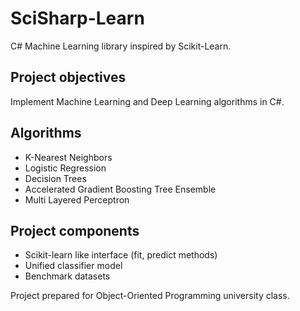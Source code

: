 # SciSharp-Learn
C# Machine Learning library inspired by Scikit-Learn.

## Project objectives
Implement Machine Learning and Deep Learning algorithms in C#.

## Algorithms

-  K-Nearest Neighbors
-  Logistic Regression
-  Decision Trees
-  Accelerated Gradient Boosting Tree Ensemble
-  Multi Layered Perceptron


## Project components

- Scikit-learn like interface (fit, predict methods)
- Unified classifier model
- Benchmark datasets

Project prepared for Object-Oriented Programming university class.
